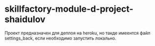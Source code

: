 # skillfactory-module-d-project-shaidulov
Проект предназначен для деплоя на heroku, но такде имеентся файл settings_back, если необходимо запустить локально.
